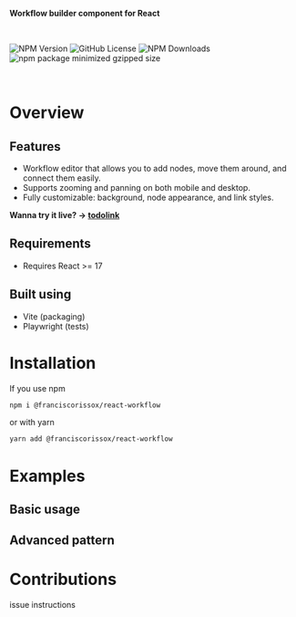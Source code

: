 <p><strong>Workflow builder component for React</strong></p>

<br>

![NPM Version](https://img.shields.io/npm/v/%40franciscorissox%2Freact-workflow)
![GitHub License](https://img.shields.io/github/license/franciscorissox/react-workflow)
![NPM Downloads](https://img.shields.io/npm/d18m/%40franciscorissox%2Freact-workflow)
![npm package minimized gzipped size](https://img.shields.io/bundlejs/size/%40franciscorissox%2Freact-workflow)

<br>
 
# Overview
 
## Features
* Workflow editor that allows you to add nodes, move them around, and connect them easily.
* Supports zooming and panning on both mobile and desktop.
* Fully customizable: background, node appearance, and link styles.

<strong>Wanna try it live? -> [todolink](https://franciscorissox.github.io/react-workflow/)</strong>

## Requirements
* Requires React >= 17
## Built using
* Vite (packaging)
* Playwright (tests)
# Installation
If you use npm

```bash
npm i @franciscorissox/react-workflow
```
 
or with yarn
 
```bash
yarn add @franciscorissox/react-workflow
```
 
# Examples
## Basic usage
## Advanced pattern
 
# Contributions
issue instructions